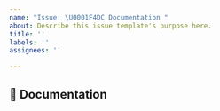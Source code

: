 ```yaml
---
name: "Issue: \U0001F4DC Documentation "
about: Describe this issue template's purpose here.
title: ''
labels: ''
assignees: ''

---
```


## 📜 Documentation

<!-- A clear and concise description of what content in https://lf1-io.github.io/padl/ is an issue. If it is an request to add documentation to a missing or incomplete documentation, please also include a link to the functionality you want documented. -->
